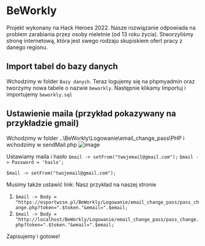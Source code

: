 # BeWorkly
Projekt wykonany na Hack Heroes 2022. 
Nasze rozwiązanie odpowiada na problem zarabiania przez osoby nieletnie (od 13 roku życia). Stworzyliśmy stronę internetową, która jest swego rodzaju skupiskiem ofert pracy z danego regionu. 

## Import tabel do bazy danych
Wchodzimy w folder `Bazy danych`.
Teraz logujemy się na phpmyadmin oraz tworzymy nowa tabele o nazwie `beworkly`. Następnie klikamy Importuj i importujemy `beworkly.sql`

## Ustawienie maila (przykład pokazywany na przykładzie gmail)
Wchodzimy w folder ..\BeWorkly\Logowanie\email_change_pass\PHP i wchodzimy w sendMail.php
![image](https://user-images.githubusercontent.com/77463212/197414314-8308bed2-fa68-46f8-9a44-7b9cd822701e.png)

Ustawiamy maila i hasło
`$mail -> setFrom("twojemail@gmail.com");`
`$mail -> Password = 'haslo';`

`$mail -> setFrom("twojemail@gmail.com");`

Musimy także ustawić link:
Nasz przykład na naszej stronie 
1. `$mail -> Body = "https://esportwzse.pl/BeWorkly/Logowanie/email_change_pass/pass_change.php?token=".$token."&email=".$email;`
2. `$mail -> Body = "http://localhost/BeWorkly/Logowanie/email_change_pass/pass_change.php?token=".$token."&email=".$email;`

Zapisujemy i gotowe!

